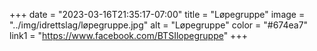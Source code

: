 +++
date = "2023-03-16T21:35:17-07:00"
title = "Løpegruppe"
image = "../img/idrettslag/løpegruppe.jpg"
alt = "Løpegruppe"
color = "#674ea7"
link1 = "https://www.facebook.com/BTSIlopegruppe"
+++